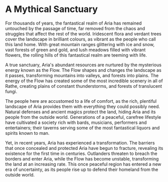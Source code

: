 # A Mythical Sanctuary

For thousands of years, the fantastical realm of Aria has remained untouched by the passage of time, far removed from the chaos and struggles that affect the rest of the world. Iridescent flora and verdant trees cover the landscape in brilliant colours, as vibrant as the people who call this land home. With great mountain ranges glittering with ice and snow, vast forests of green and gold, and lush meadows filled with vibrant flowers, the rolling hills of this fantastical realm are teeming with life.

A true sanctuary, Aria's abundant resources are nurtured by the mysterious energy known as the Flow. The Flow shapes and changes the landscape as it passes, transforming mountains into valleys, and forests into plains. The energy of the Flow has created some of the most incredible scenery in all of Rathe, creating plains of constant thunderstorms, and forests of translucent fungi.

The people here are accustomed to a life of comfort, as the rich, plentiful landscape of Aria provides them with everything they could possibly need. Natural defenses and ancient magics protect the land, hiding Aria and its people from the outside world. Generations of a peaceful, carefree lifestyle have cultivated a society rich with bards, musicians, performers and entertainers; their taverns serving some of the most fantastical liquors and spirits known to man.

Yet, in recent years, Aria has experienced a transformation. The barriers that once concealed and protected Aria have begun to fracture, revealing its existence for the first time in centuries. Outlanders threaten to breach the borders and enter Aria, while the Flow has become unstable, transforming the land at an increasing rate. This once peaceful region has entered a new era of uncertainty, as its people rise up to defend their homeland from the outside world.
